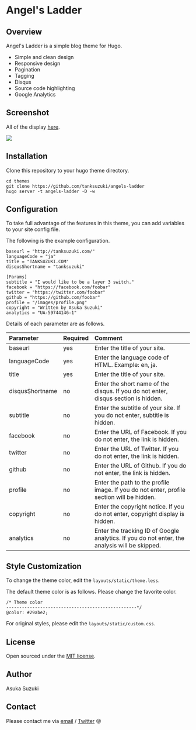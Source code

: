# Angel's Ladder

## Overview

Angel's Ladder is a simple blog theme for Hugo.

* Simple and clean design
* Responsive design
* Pagination
* Tagging
* Disqus
* Source code highlighting
* Google Analytics

## Screenshot

All of the display [here](https://github.com/tanksuzuki/angels-ladder/tree/master/images/tn_full.png).

![](https://raw.githubusercontent.com/tanksuzuki/angels-ladder/master/images/readme.png)  


## Installation

Clone this repository to your hugo theme directory.

```
cd themes
git clone https://github.com/tanksuzuki/angels-ladder
hugo server -t angels-ladder -D -w
```


## Configuration

To take full advantage of the features in this theme, you can add variables to your site config file.

The following is the example configuration.

```
baseurl = "http://tanksuzuki.com/"
languageCode = "ja"
title = "TANKSUZUKI.COM"
disqusShortname = "tanksuzuki"

[Params]
subtitle = "I would like to be a layer 3 switch."
facebook = "https://facebook.com/foobar"
twitter = "https://twitter.com/foobar"
github = "https://github.com/foobar"
profile = "/images/profile.png"
copyright = "Written by Asuka Suzuki"
analytics = "UA-59744146-1"
```

Details of each parameter are as follows.

| Parameter | Required | Comment |
| :--- | :--- | :--- |
| baseurl | yes | Enter the title of your site. |
| languageCode | yes | Enter the language code of HTML. Example: en, ja. |
| title | yes | Enter the title of your site. |
| disqusShortname | no | Enter the short name of the disqus. If you do not enter, disqus section is hidden. |
| subtitle | no | Enter the subtitle of your site. If you do not enter, subtitle is hidden. |
| facebook | no | Enter the URL of Facebook. If you do not enter, the link is hidden. |
| twitter | no | Enter the URL of Twitter. If you do not enter, the link is hidden. |
| github | no | Enter the URL of Github. If you do not enter, the link is hidden. |
| profile | no | Enter the path to the profile image. If you do not enter, profile section will be hidden. |
| copyright | no | Enter the copyright notice. If you do not enter, copyright display is hidden. |
| analytics | no | Enter the tracking ID of Google analytics. If you do not enter, the analysis will be skipped. |


## Style Customization

To change the theme color, edit the `layouts/static/theme.less`.

The default theme color is as follows.
Please change the favorite color.

```
/* Theme color
--------------------------------------------------*/
@color: #29abe2;
```

For original styles, please edit the `layouts/static/custom.css`.


## License

Open sourced under the [MIT license](https://github.com/tanksuzuki/angels-ladder/blob/master/LICENSE.md).


## Author

Asuka Suzuki


## Contact

Please contact me via [email](https://github.com/tanksuzuki) / [Twitter](https://twitter.com/tanksuzuki) :stuck_out_tongue_winking_eye:
